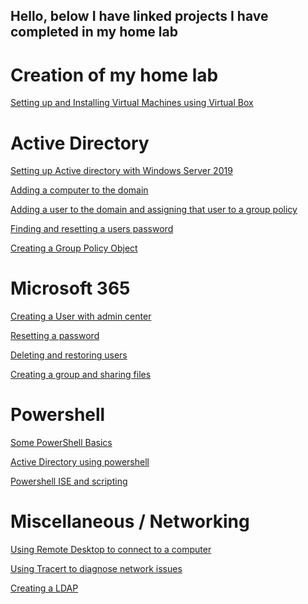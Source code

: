 ## Hello, below I have linked projects I have completed in my home lab

<h1>Creation of my home lab</h1>

<a href="https://github.com/Jtalbert15/Installing-Virtual-Machine-and-Windows-ISO-s">Setting up and Installing Virtual Machines using Virtual Box </a> 

<h1>Active Directory</h1>

<a href="https://github.com/Jtalbert15/Setting-up-Active-Directory-on-our-Windows-Server-2019">Setting up Active directory with Windows Server 2019 </a>

<a href="https://github.com/Jtalbert15/Adding-A-computer-to-our-domain">Adding a computer to the domain</a> 

<a href="https://github.com/Jtalbert15/Creating-a-user-and-adding-them-to-a-group-policy">Adding a user to the domain and assigning that user to a group policy</a>

<a href="https://github.com/Jtalbert15/Resetting-a-password-using-Active-Directory/blob/main/README.md">Finding and resetting a users password </a>

<a href="https://github.com/Jtalbert15/Creating-a-group-policy">Creating a Group Policy Object</a>

<h1>Microsoft 365</h1>

<a href="https://github.com/Jtalbert15/Creating-a-user-in-Microsoft-365/blob/main/README.md">Creating a User with admin center</a>

<a href="https://github.com/Jtalbert15/Resetting-a-password-in-Microsoft-365/blob/main/README.md">Resetting a password</a>

<a href="https://github.com/Jtalbert15/Microsoft-365-deleting-user">Deleting and restoring users</a>

<a href="https://github.com/Jtalbert15/Creating-a-group-and-sharing-Files/blob/main/README.md">Creating a group and sharing files</a>

<h1>Powershell</h1>

<a href="https://github.com/Jtalbert15/Powershell-basics/blob/main/README.md">Some PowerShell Basics</a>

<a href="https://github.com/Jtalbert15/Modifying-Active-Directory-with-Powershell/blob/main/README.md">Active Directory using powershell</a>

<a href="https://github.com/Jtalbert15/Powershell-ISE-and-scripting/blob/main/README.md">Powershell ISE and scripting</a>

<h1>Miscellaneous / Networking </h1>

<a href="https://github.com/Jtalbert15/Remote-accessing-a-domain-users-computer/blob/main/README.md">Using Remote Desktop to connect to a computer</a>

<a href="https://github.com/Jtalbert15/Using-Tracert-to-diagnose-network-issues/blob/main/README.md">Using Tracert to diagnose network issues</a>

<a href="https://github.com/Jtalbert15/Creating-a-LDAP/blob/main/README.md">Creating a LDAP</a>










